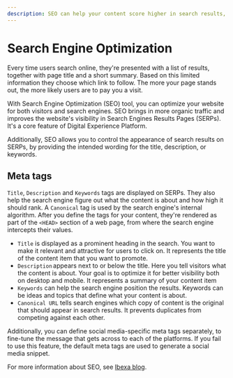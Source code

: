 ```yaml
---
description: SEO can help your content score higher in search results, which leads to greater visibility.
---
```


# Search Engine Optimization

Every time users search online, they're presented with a list of results,
together with page title and a short summary.
Based on this limited information they choose which link to follow.
The more your page stands out, the more likely users are to pay you a visit.

With Search Engine Optimization (SEO) tool, you can optimize your website for both
visitors and search engines.
SEO brings in more organic traffic and improves the website's visibility in
Search Engines Results Pages (SERPs).
It's a core feature of Digital Experience Platform.

Additionally, SEO allows you to control the appearance of search results on SERPs, by
providing the intended wording for the title, description, or keywords.

## Meta tags

`Title`, `Description` and `Keywords` tags are displayed on SERPs.
They also help the search engine figure out what the content is about and how
high it should rank.
A `Canonical` tag is used by the search engine's internal algorithm.
After you define the tags for your content, they're rendered as part of the `<HEAD>`
section of a web page, from where the search engine intercepts their values.

- `Title` is displayed as a prominent heading in the search. You want to make it relevant and attractive for users to click on. It represents the title of the content item that you want to promote.
- `Description` appears next to or below the title. Here you tell visitors what the content is about. Your goal is to optimize it for better visibility both on desktop and mobile.  It represents a summary of your content item
- `Keywords` can help the search engine position the results. Keywords can be ideas and topics that define what your content is about.
- `Canonical URL` tells search engines which copy of content is the original that should appear in search results. It prevents duplicates from competing against each other.

Additionally, you can define social media-specific meta tags separately,
to fine-tune the message that gets across to each of the platforms.
If you fail to use this feature, the default meta tags are used to generate
a social media snippet.

For more information about SEO, see [Ibexa blog](https://www.ibexa.co/blog/five-useful-seo-techniques-for-ez-platform-developers).
